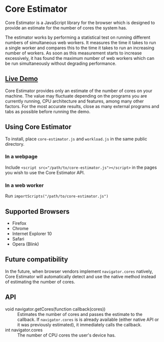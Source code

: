Core Estimator
==============

Core Estimator is a JavaScript library for the browser which is designed to provide an estimate for the number of cores the system has.

The estimator works by performing a statistical test on running different numbers of simultaneous web workers. It measures the time it takes to run a single worker and compares this to the time it takes to run an increasing number of workers. As soon as this measurement starts to increase excessively, it has found the maximum number of web workers which can be run simultaneously without degrading performance.


[Live Demo](http://wg.oftn.org/projects/core-estimator/demo/)
-----------

Core Estimator provides only an estimate of the number of cores on your machine. The value may fluctuate depending on the programs you are currently running, CPU architecture and features, among many other factors. For the most accurate results, close as many external programs and tabs as possible before running the demo.

Using Core Estimator
--------------------

To install, place `core-estimator.js` and `workload.js` in the same public directory.

### In a webpage

Include `<script src="/path/to/core-estimator.js"></script>` in the pages you wish to use the Core Estimator API.

### In a web worker

Run `importScripts("/path/to/core-estimator.js")`

Supported Browsers
------------------

* Firefox
* Chrome
* Internet Explorer 10
* Safari
* Opera (Blink)

Future compatibility
--------------------

In the future, when browser vendors implement `navigator.cores` natively, Core Estimator will automatically detect and use the native method instead of estimating the number of cores.


API
---

<dl>
	<dt>void navigator.getCores(function callback(cores))<dt>
	<dd>Estimates the number of cores and passes the estimate to the callback. If <code>navigator.cores</code> is is already available (either native API or it was previously estimated), it immediately calls the callback.</dd>
	<dt>int navigator.cores<dt>
	<dd>The number of CPU cores the user's device has.</dd>
</dl>
